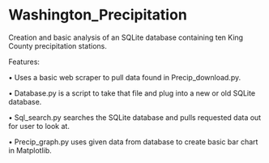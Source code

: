 # Washington_Precipitation
Creation and basic analysis of an SQLite database containing ten King County precipitation stations.

Features:

•	Uses a basic web scraper to pull data found in Precip_download.py. 

•	Database.py is a script to take that file and plug into a new or old SQLite database. 

•	Sql_search.py searches the SQLite database and pulls requested data out for user to look at. 

•	Precip_graph.py uses given data from database to create basic bar chart in Matplotlib.
